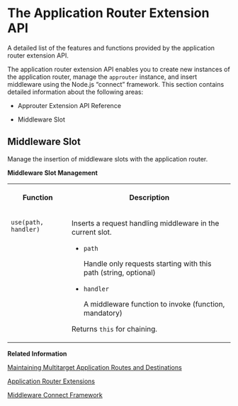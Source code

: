 <!-- loioc2cdc2d2237e4c7ba47dc2a9d54645eb -->

# The Application Router Extension API

A detailed list of the features and functions provided by the application router extension API.



The application router extension API enables you to create new instances of the application router, manage the `approuter` instance, and insert middleware using the Node.js “connect” framework. This section contains detailed information about the following areas:

-   Approuter Extension API Reference

-   Middleware Slot




<a name="loioc2cdc2d2237e4c7ba47dc2a9d54645eb__section_ijc_vmh_wx"/>

## Middleware Slot

Manage the insertion of middleware slots with the application router.

**Middleware Slot Management**


<table>
<tr>
<th valign="top">

Function



</th>
<th valign="top">

Description



</th>
</tr>
<tr>
<td valign="top">

 `use(path, handler)` 



</td>
<td valign="top">

Inserts a request handling middleware in the current slot.

-   `path`

    Handle only requests starting with this path \(string, optional\)

-   `handler`

    A middleware function to invoke \(function, mandatory\)


Returns `this` for chaining.



</td>
</tr>
</table>

**Related Information**  


[Maintaining Multitarget Application Routes and Destinations](maintaining-multitarget-application-routes-and-destinations-0117b71.md "Define application routes and destinations.")

[Application Router Extensions](application-router-extensions-caaa92b.md "Configure application-specific extensions to the application router.")

[Middleware Connect Framework](https://github.com/senchalabs/connect)

